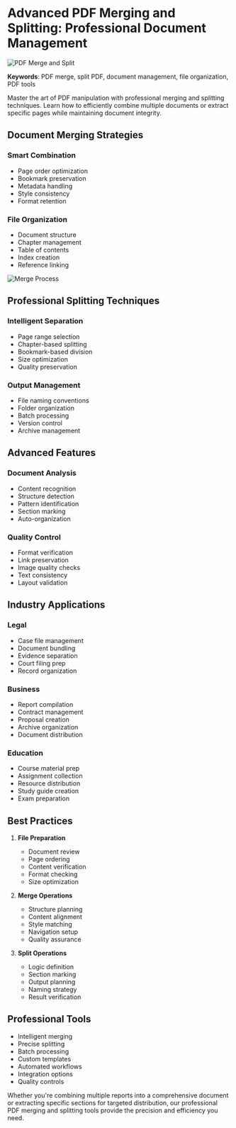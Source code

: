 # Advanced PDF Merging and Splitting: Professional Document Management

![PDF Merge and Split](/blog/images/merge-split.png)

**Keywords**: PDF merge, split PDF, document management, file organization, PDF tools

Master the art of PDF manipulation with professional merging and splitting techniques. Learn how to efficiently combine multiple documents or extract specific pages while maintaining document integrity.

## Document Merging Strategies

### Smart Combination
- Page order optimization
- Bookmark preservation
- Metadata handling
- Style consistency
- Format retention

### File Organization
- Document structure
- Chapter management
- Table of contents
- Index creation
- Reference linking

![Merge Process](/blog/images/merge-process.png)

## Professional Splitting Techniques

### Intelligent Separation
- Page range selection
- Chapter-based splitting
- Bookmark-based division
- Size optimization
- Quality preservation

### Output Management
- File naming conventions
- Folder organization
- Batch processing
- Version control
- Archive management

## Advanced Features

### Document Analysis
- Content recognition
- Structure detection
- Pattern identification
- Section marking
- Auto-organization

### Quality Control
- Format verification
- Link preservation
- Image quality checks
- Text consistency
- Layout validation

## Industry Applications

### Legal
- Case file management
- Document bundling
- Evidence separation
- Court filing prep
- Record organization

### Business
- Report compilation
- Contract management
- Proposal creation
- Archive organization
- Document distribution

### Education
- Course material prep
- Assignment collection
- Resource distribution
- Study guide creation
- Exam preparation

## Best Practices

1. **File Preparation**
   - Document review
   - Page ordering
   - Content verification
   - Format checking
   - Size optimization

2. **Merge Operations**
   - Structure planning
   - Content alignment
   - Style matching
   - Navigation setup
   - Quality assurance

3. **Split Operations**
   - Logic definition
   - Section marking
   - Output planning
   - Naming strategy
   - Result verification

## Professional Tools

- Intelligent merging
- Precise splitting
- Batch processing
- Custom templates
- Automated workflows
- Integration options
- Quality controls

Whether you're combining multiple reports into a comprehensive document or extracting specific sections for targeted distribution, our professional PDF merging and splitting tools provide the precision and efficiency you need.